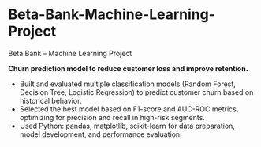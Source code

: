 # Beta-Bank-Machine-Learning-Project
Beta Bank – Machine Learning Project

**Churn prediction model to reduce customer loss and improve retention.**

- Built and evaluated multiple classification models (Random Forest, Decision Tree, Logistic Regression) to predict customer churn based on historical behavior.
- Selected the best model based on F1-score and AUC-ROC metrics, optimizing for precision and recall in high-risk segments.
 - Used Python: pandas, matplotlib, scikit-learn for data preparation, model development, and performance evaluation.
